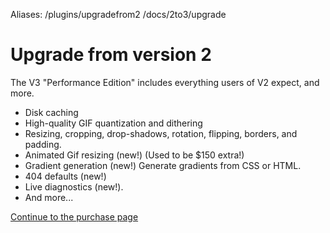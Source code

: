 Aliases: /plugins/upgradefrom2 /docs/2to3/upgrade


# Upgrade from version 2

The V3 "Performance Edition" includes everything users of V2 expect, and more. 

* Disk caching
* High-quality GIF quantization and dithering
* Resizing, cropping, drop-shadows, rotation, flipping, borders, and padding.
* Animated Gif resizing (new!) (Used to be $150 extra!)
* Gradient generation (new!) Generate gradients from CSS or HTML.
* 404 defaults (new!)
* Live diagnostics (new!).
* And more...

[Continue to the purchase page](/buy)
